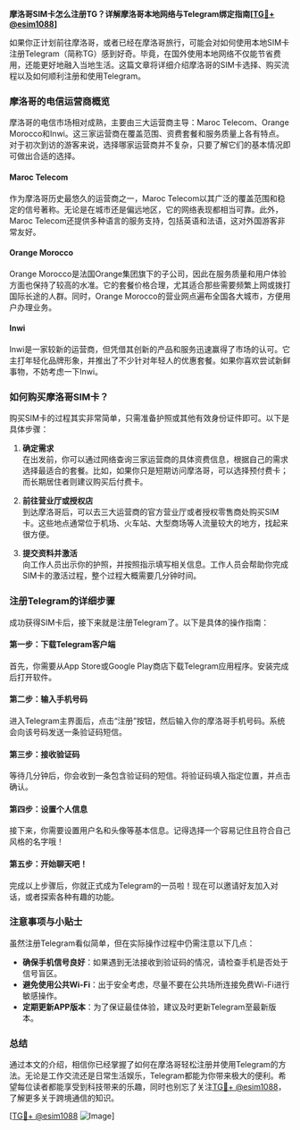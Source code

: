 **摩洛哥SIM卡怎么注册TG？详解摩洛哥本地网络与Telegram绑定指南[[TG💪+ @esim1088](https://t.me/s/esim1088)]**

如果你正计划前往摩洛哥，或者已经在摩洛哥旅行，可能会对如何使用本地SIM卡注册Telegram（简称TG）感到好奇。毕竟，在国外使用本地网络不仅能节省费用，还能更好地融入当地生活。这篇文章将详细介绍摩洛哥的SIM卡选择、购买流程以及如何顺利注册和使用Telegram。

### 摩洛哥的电信运营商概览

摩洛哥的电信市场相对成熟，主要由三大运营商主导：Maroc Telecom、Orange Morocco和Inwi。这三家运营商在覆盖范围、资费套餐和服务质量上各有特点。对于初次到访的游客来说，选择哪家运营商并不复杂，只要了解它们的基本情况即可做出合适的选择。

#### Maroc Telecom
作为摩洛哥历史最悠久的运营商之一，Maroc Telecom以其广泛的覆盖范围和稳定的信号著称。无论是在城市还是偏远地区，它的网络表现都相当可靠。此外，Maroc Telecom还提供多种语言的服务支持，包括英语和法语，这对外国游客非常友好。

#### Orange Morocco
Orange Morocco是法国Orange集团旗下的子公司，因此在服务质量和用户体验方面也保持了较高的水准。它的套餐价格合理，尤其适合那些需要频繁上网或拨打国际长途的人群。同时，Orange Morocco的营业网点遍布全国各大城市，方便用户办理业务。

#### Inwi
Inwi是一家较新的运营商，但凭借其创新的产品和服务迅速赢得了市场的认可。它主打年轻化品牌形象，并推出了不少针对年轻人的优惠套餐。如果你喜欢尝试新鲜事物，不妨考虑一下Inwi。

### 如何购买摩洛哥SIM卡？

购买SIM卡的过程其实非常简单，只需准备护照或其他有效身份证件即可。以下是具体步骤：

1. **确定需求**  
   在出发前，你可以通过网络查询三家运营商的具体资费信息，根据自己的需求选择最适合的套餐。比如，如果你只是短期访问摩洛哥，可以选择预付费卡；而长期居住者则建议购买后付费卡。

2. **前往营业厅或授权店**  
   到达摩洛哥后，可以去三大运营商的官方营业厅或者授权零售商处购买SIM卡。这些地点通常位于机场、火车站、大型商场等人流量较大的地方，找起来很方便。

3. **提交资料并激活**  
   向工作人员出示你的护照，并按照指示填写相关信息。工作人员会帮助你完成SIM卡的激活过程，整个过程大概需要几分钟时间。

### 注册Telegram的详细步骤

成功获得SIM卡后，接下来就是注册Telegram了。以下是具体的操作指南：

#### 第一步：下载Telegram客户端
首先，你需要从App Store或Google Play商店下载Telegram应用程序。安装完成后打开软件。

#### 第二步：输入手机号码
进入Telegram主界面后，点击“注册”按钮，然后输入你的摩洛哥手机号码。系统会向该号码发送一条验证码短信。

#### 第三步：接收验证码
等待几分钟后，你会收到一条包含验证码的短信。将验证码填入指定位置，并点击确认。

#### 第四步：设置个人信息
接下来，你需要设置用户名和头像等基本信息。记得选择一个容易记住且符合自己风格的名字哦！

#### 第五步：开始聊天吧！
完成以上步骤后，你就正式成为Telegram的一员啦！现在可以邀请好友加入对话，或者探索各种有趣的功能。

### 注意事项与小贴士

虽然注册Telegram看似简单，但在实际操作过程中仍需注意以下几点：

- **确保手机信号良好**：如果遇到无法接收到验证码的情况，请检查手机是否处于信号盲区。
- **避免使用公共Wi-Fi**：出于安全考虑，尽量不要在公共场所连接免费Wi-Fi进行敏感操作。
- **定期更新APP版本**：为了保证最佳体验，建议及时更新Telegram至最新版本。

### 总结

通过本文的介绍，相信你已经掌握了如何在摩洛哥轻松注册并使用Telegram的方法。无论是工作交流还是日常生活娱乐，Telegram都能为你带来极大的便利。希望每位读者都能享受到科技带来的乐趣，同时也别忘了关注[TG💪+ @esim1088](https://t.me/s/esim1088)，了解更多关于跨境通信的知识。

[[TG💪+ @esim1088](https://t.me/s/esim1088) ![Image](https://i.postimg.cc/4NQfJmqS/Snipaste-2025-05-13-00-14-12.png)]